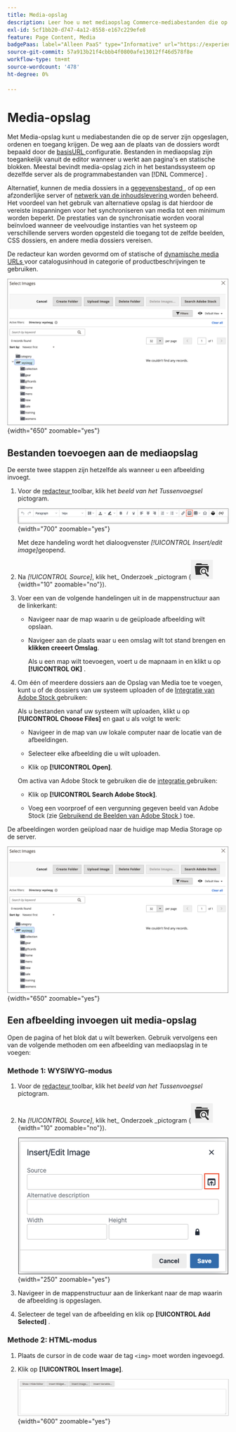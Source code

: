 ```yaml
---
title: Media-opslag
description: Leer hoe u met mediaopslag Commerce-mediabestanden die op de server zijn opgeslagen, kunt ordenen en openen.
exl-id: 5cf1bb20-d747-4a12-8558-e167c229efe8
feature: Page Content, Media
badgePaas: label="Alleen PaaS" type="Informative" url="https://experienceleague.adobe.com/nl/docs/commerce/user-guides/product-solutions" tooltip="Is alleen van toepassing op Adobe Commerce op Cloud-projecten (door Adobe beheerde PaaS-infrastructuur) en op projecten in het veld."
source-git-commit: 57a913b21f4cbbb4f0800afe13012ff46d578f8e
workflow-type: tm+mt
source-wordcount: '478'
ht-degree: 0%

---
```


# Media-opslag

Met Media-opslag kunt u mediabestanden die op de server zijn opgeslagen, ordenen en toegang krijgen. De weg aan de plaats van de dossiers wordt bepaald door de [ basisURL ](../stores-purchase/store-urls.md) configuratie. Bestanden in mediaopslag zijn toegankelijk vanuit de editor wanneer u werkt aan pagina&#39;s en statische blokken. Meestal bevindt media-opslag zich in het bestandssysteem op dezelfde server als de programmabestanden van [!DNL Commerce] .

Alternatief, kunnen de media dossiers in a [ gegevensbestand ](media-storage-database.md), of op een afzonderlijke server of [ netwerk van de inhoudslevering ](media-storage-content-delivery-network.md) worden beheerd. Het voordeel van het gebruik van alternatieve opslag is dat hierdoor de vereiste inspanningen voor het synchroniseren van media tot een minimum worden beperkt. De prestaties van de synchronisatie worden vooral beïnvloed wanneer de veelvoudige instanties van het systeem op verschillende servers worden opgesteld die toegang tot de zelfde beelden, CSS dossiers, en andere media dossiers vereisen.

De redacteur kan worden gevormd om of statische of [ dynamische media URLs ](../catalog/catalog-urls.md#configure-catalog-media-url-format) voor catalogusinhoud in categorie of productbeschrijvingen te gebruiken.

![[!DNL Commerce] Media Storage ](./assets/media-storage.png){width="650" zoomable="yes"}

## Bestanden toevoegen aan de mediaopslag

De eerste twee stappen zijn hetzelfde als wanneer u een afbeelding invoegt.

1. Voor de [ redacteur ](editor.md) toolbar, klik het _beeld van het Tussenvoegsel_ pictogram.

   ![ pictogram van het Beeld van het Tussenvoegsel ](./assets/editor-toolbar-image-button.png){width="700" zoomable="yes"}

   Met deze handeling wordt het dialoogvenster _[!UICONTROL Insert/edit image]_&#x200B;geopend.

1. Na _[!UICONTROL Source]_, klik het_ Onderzoek _pictogram (![ pictogram van het Onderzoek ](./assets/media-gallery-icon-browse.png){width="10" zoomable="no"}).

1. Voer een van de volgende handelingen uit in de mappenstructuur aan de linkerkant:

   - Navigeer naar de map waarin u de geüploade afbeelding wilt opslaan.

   - Navigeer aan de plaats waar u een omslag wilt tot stand brengen en **klikken creeert Omslag**.

     Als u een map wilt toevoegen, voert u de mapnaam in en klikt u op **[!UICONTROL OK]** .

1. Om één of meerdere dossiers aan de Opslag van Media toe te voegen, kunt u of de dossiers van uw systeem uploaden of de [ Integratie van Adobe Stock ](adobe-stock.md) gebruiken:

   Als u bestanden vanaf uw systeem wilt uploaden, klikt u op **[!UICONTROL Choose Files]** en gaat u als volgt te werk:

   - Navigeer in de map van uw lokale computer naar de locatie van de afbeeldingen.

   - Selecteer elke afbeelding die u wilt uploaden.

   - Klik op **[!UICONTROL Open]**.

   Om activa van Adobe Stock te gebruiken die de [ integratie ](adobe-stock.md) gebruiken:

   - Klik op **[!UICONTROL Search Adobe Stock]**.

   - Voeg een voorproef of een vergunning gegeven beeld van Adobe Stock (zie [ Gebruikend de Beelden van Adobe Stock ](adobe-stock-manage.md)) toe.

De afbeeldingen worden geüpload naar de huidige map Media Storage op de server.

![[!DNL Commerce] Media Storage ](./assets/media-storage.png){width="650" zoomable="yes"}

## Een afbeelding invoegen uit media-opslag

Open de pagina of het blok dat u wilt bewerken. Gebruik vervolgens een van de volgende methoden om een afbeelding van mediaopslag in te voegen:

### Methode 1: WYSIWYG-modus

1. Voor de [ redacteur ](editor.md) toolbar, klik het _beeld van het Tussenvoegsel_ pictogram.

1. Na _[!UICONTROL Source]_, klik het_ Onderzoek _pictogram (![ pictogram van het Onderzoek ](./assets/media-gallery-icon-browse.png){width="10" zoomable="no"}).

   ![ Selecterend het onderzoekspictogram ](./assets/editor-dialog-insert-image.png){width="250" zoomable="yes"}

1. Navigeer in de mappenstructuur aan de linkerkant naar de map waarin de afbeelding is opgeslagen.

1. Selecteer de tegel van de afbeelding en klik op **[!UICONTROL Add Selected]** .

### Methode 2: HTML-modus

1. Plaats de cursor in de code waar de tag `<img>` moet worden ingevoegd.

1. Klik op **[!UICONTROL Insert Image]**.

   ![ Beeld van het Tussenvoegsel (de Wijze van HTML) ](./assets/editor-html-mode-insert-image.png){width="600" zoomable="yes"}
